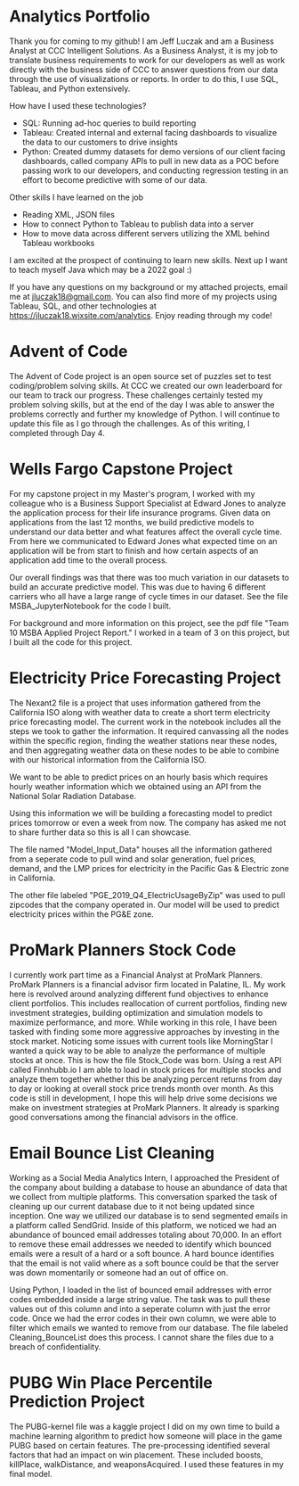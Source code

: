 # Analytics Portfolio
Thank you for coming to my github! I am Jeff Luczak and am a Business Analyst at CCC Intelligent Solutions. As a Business Analyst, it is my job to translate business requirements to work for our developers as well as work directly with the business side of CCC to answer questions from our data through the use of visualizations or reports. In order to do this, I use SQL, Tableau, and Python extensively.

How have I used these technologies?
- SQL: Running ad-hoc queries to build reporting
- Tableau: Created internal and external facing dashboards to visualize the data to our customers to drive insights
- Python: Created dummy datasets for demo versions of our client facing dashboards, called company APIs to pull in new data as a POC before passing work to our developers, and conducting regression testing in an effort to become predictive with some of our data.

Other skills I have learned on the job
- Reading XML, JSON files
- How to connect Python to Tableau to publish data into a server
- How to move data across different servers utilizing the XML behind Tableau workbooks

I am excited at the prospect of continuing to learn new skills. Next up I want to teach myself Java which may be a 2022 goal :)

If you have any questions on my background or my attached projects, email me
at jluczak18@gmail.com. You can also find more of my projects using Tableau, SQL, and other technologies at https://jluczak18.wixsite.com/analytics. Enjoy reading through my code!

# Advent of Code
The Advent of Code project is an open source set of puzzles set to test coding/problem solving skills. At CCC we created our own leaderboard for our team to track our progress. These challenges certainly tested my problem solving skills, but at the end of the day I was able to answer the problems correctly and further my knowledge of Python. I will continue to update this file as I go through the challenges. As of this writing, I completed through Day 4. 

# Wells Fargo Capstone Project
For my capstone project in my Master's program, I worked with my colleague who is a Business Support Specialist at Edward Jones to analyze the application process for their life insurance programs. Given data on applications from the last 12 months, we build predictive models to understand our data better and what features affect the overall cycle time. From here we communicated to Edward Jones what expected time on an application will be from start to finish and how certain aspects of an application add time to the overall process.

Our overall findings was that there was too much variation in our datasets to build an accurate predictive model. This was due to having 6 different carriers who all have a large range of cycle times in our dataset. See the file MSBA_JupyterNotebook for the code I built. 

For background and more information on this project, see the pdf file "Team 10 MSBA Applied Project Report." I worked in a team of 3 on this project, but I built all the code for this project.

# Electricity Price Forecasting Project
The Nexant2 file is a project that uses information gathered from the California ISO along with weather data 
to create a short term electricity price forecasting model. The current work in the notebook includes all the steps we took to gather the information. It required canvassing all the nodes within the specific region, finding the weather stations near these nodes, and then aggregating weather data on these nodes to be able to combine with our historical information from the California ISO.

We want to be able to predict prices on an hourly basis which requires hourly weather information which we obtained using an API
from the National Solar Radiation Database.

Using this information we will be building a forecasting model to predict prices tomorrow or even a week from now. The company has asked me not to share further data so this is all I can showcase.

The file named "Model_Input_Data" houses all the information gathered from a seperate code to pull wind and solar generation,
fuel prices, demand, and the LMP prices for electricity in the Pacific Gas & Electric zone in California. 

The other file labeled "PGE_2019_Q4_ElectricUsageByZip" was used to pull zipcodes that the company operated in. Our model will be 
used to predict electricity prices within the PG&E zone.

# ProMark Planners Stock Code
I currently work part time as a Financial Analyst at ProMark Planners. ProMark Planners is a financial advisor firm located in Palatine, IL. My work here is revolved around analyzing different fund objectives to enhance client portfolios. This includes reallocation of current portfolios, finding new investment strategies, building optimization and simulation models to maximize performance, and more. While working in this role, I have been tasked with finding some more aggressive approaches by investing in the stock market. Noticing some issues with current tools like MorningStar I wanted a quick way to be able to analyze the performance of multiple stocks at once. This is how the file Stock_Code was born. Using a rest API called Finnhubb.io I am able to load in stock prices for multiple stocks and analyze them together whether this be analyzing percent returns from day to day or looking at overall stock price trends month over month. As this code is still in development, I hope this will help drive some decisions we make on investment strategies at ProMark Planners. It already is sparking good conversations among the financial advisors in the office.

# Email Bounce List Cleaning
Working as a Social Media Analytics Intern, I approached the President of the company about building a database to house an abundance of data that we collect from multiple platforms. This conversation sparked the task of cleaning up our current database due to it not being updated since inception. One way we utilized our database is to send segmented emails in a platform called SendGrid. Inside of this platform, we noticed we had an abundance of bounced email addresses totaling about 70,000. In an effort to remove these email addresses we needed to identify which bounced emails were a result of a hard or a soft bounce. A hard bounce identifies that the email is not valid where as a soft bounce could be that the server was down momentarily or someone had an out of office on. 

Using Python, I loaded in the list of bounced email addresses with error codes embedded inside a large string value. The task was to pull these values out of this column and into a seperate column with just the error code. Once we had the error codes in their own column, we were able to filter which emails we wanted to remove from our database. The file labeled Cleaning_BounceList does this process. I cannot share the files due to a breach of confidentiality.

# PUBG Win Place Percentile Prediction Project
The PUBG-kernel file was a kaggle project I did on my own time to build a machine learning algorithm to predict how someone will
place in the game PUBG based on certain features. The pre-processing identified several factors that had an impact on win placement.
These included boosts, killPlace, walkDistance, and weaponsAcquired. I used these features in my final model.
